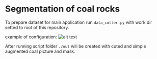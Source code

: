 # Segmentation of coal rocks

To prepare dataset for main application run 
```data_cutter.py``` with work dir setted to root of this repository.

example of configuration:
![alt text](./env.png)

After running script folder ```./out``` will be created with cuted and simple augmented coal picture and mask. 
